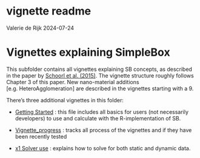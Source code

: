 vignette readme
================
Valerie de Rijk
2024-07-24

# Vignettes explaining SimpleBox

This subfolder contains all vignettes explaining SB concepts, as
described in the paper by [Schoorl et
al. (2015)](https://www.rivm.nl/bibliotheek/rapporten/2015-0161.html).
The vignette structure roughly follows Chapter 3 of this paper. New
nano-material additions \[e.g. HeteroAgglomeration\] are described in
the vignettes starting with a 9.

There’s three additional vignettes in this folder:

- [Getting Started](/vignettes/Getting-started.md) : this file includes
  all basics for users (not necessarily developers) to use and calculate
  with the R-implementation of SB.

- [Vignette_progress](/vignettes/Vignette-progress.md) : tracks all
  process of the vignettes and if they have been recently tested

- [x1 Solver use](vignettes/x.1%20Solver%20use.Rmd) : explains how to
  solve for both static and dynamic data.
